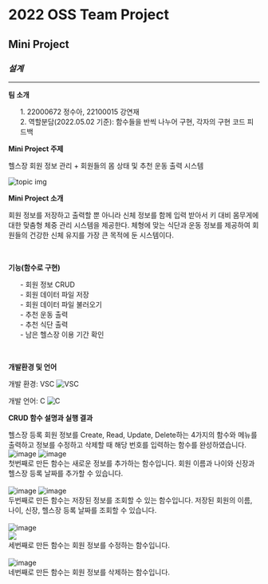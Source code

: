 <!--Heading-->

# 2022 OSS Team Project

## Mini Project

### _**설계**_

---

**팀 소개**

<ol>
1. 22000672 정수아, 22100015 강연재<br>
2. 역할분담(2022.05.02 기준):
   함수들을 반씩 나누어 구현, 각자의 구현 코드 피드백<br>
</ol>

**Mini Project 주제**

헬스장 회원 정보 관리 + 회원들의 몸 상태 및 추천 운동 출력 시스템

![topic img](https://images.unsplash.com/photo-1534438327276-14e5300c3a48?ixlib=rb-1.2.1&ixid=MnwxMjA3fDB8MHxzZWFyY2h8MzB8fGZpdG5lc3N8ZW58MHx8MHx8&w=1000&q=80)

**Mini Project 소개**

회원 정보를 저장하고 출력할 뿐 아니라 신체 정보를 함께 입력 받아서 키 대비 몸무게에 대한 맞춤형 체중 관리 시스템을 제공한다. 체형에 맞는 식단과 운동 정보를 제공하여 회원들의 건강한 신체 유지를 가장 큰 목적에 둔 시스템이다.

<br>

**기능(함수로 구현)**

<ul>
- 회원 정보 CRUD<br>
- 회원 데이터 파일 저장<br>
- 회원 데이터 파일 불러오기<br>
- 추천 운동 출력<br>
- 추천 식단 출력<br>
- 남은 헬스장 이용 기간 확인<br>
</ul>
<br>

**개발환경 및 언어**

개발 환경: VSC
![VSC](https://images.velog.io/images/rememberme_jhk/post/38e6ab0a-58a9-4477-bec4-a62ae20dda4a/vscode-logo.png)

개발 언어: C
![C](https://images.velog.io/images/asroq1/post/228227c1-8e56-426f-832f-95f2f863b5a7/0Clang.png)

**CRUD 함수 설명과 실행 결과**

헬스장 등록 회원 정보를 Create, Read, Update, Delete하는 4가지의 함수와 메뉴를 출력하고 정보를 수정하고 삭제할 때 해당 번호를 입력하는 함수를 완성하였습니다.
![image](https://user-images.githubusercontent.com/103136401/167351564-1bb9a1cb-1868-473f-9cba-5b7edd972dcd.png)
![image](https://user-images.githubusercontent.com/103136401/167351572-c675a52b-8bcb-4a62-bbf1-0640e85792e4.png)<br>
첫번째로 만든 함수는 새로운 정보를 추가하는 함수입니다. 회원 이름과 나이와 신장과 헬스장 등록 날짜를 추가할 수 있습니다.<br><br>
![image](https://user-images.githubusercontent.com/103136401/167351624-bda1ed75-5f45-453d-b51a-c4bddf93de3e.png)
![image](https://user-images.githubusercontent.com/103136401/167351635-75f810a2-420e-449a-a8cb-5aff594beba2.png)<br>
두번째로 만든 함수는 저장된 정보를 조회할 수 있는 함수입니다. 저장된 회원의 이름, 나이, 신장, 헬스장 등록 날짜를 조회할 수 있습니다.<br><br>
![image](https://user-images.githubusercontent.com/103136401/167351662-1cc9e7c1-09bd-4f4a-a0f4-fe8cc609f49f.png)<br>
![](https://user-images.githubusercontent.com/103136401/167352095-58a91cfa-dff5-4599-98a2-24e866c516b7.png)<br>
세번째로 만든 함수는 회원 정보를 수정하는 함수입니다.<br><br>
![image](https://user-images.githubusercontent.com/103136401/167351714-603664c7-70c9-4182-bebe-fc497b3d14dd.png)<br>
네번째로 만든 함수는 회원 정보를 삭제하는 함수입니다.<br>
